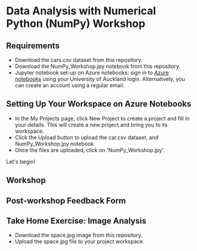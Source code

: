 # Data Analysis with Numerical Python (NumPy) Workshop

## Requirements

* Download the cars.csv dataset from this repository.
* Download the NumPy_Workshop.jpy notebook from this repository.
* Jupyter notebook set-up on Azure notebooks: sign in to [Azure notebooks](notebooks.azure.com) using your University of Auckland login. Alternatively, you can create an account using a regular email.

## Setting Up Your Workspace on Azure Notebooks
* In the My Projects page, click New Project to create a project and fill in your details. This will create a new project and bring you to its workspace.
* Click the Upload button to upload the car.csv dataset, and NumPy_Workshop.jpy notebook
* Once the files are uploaded, click on 'NumPy_Workshop.jpy'.

Let's begin!

## Workshop

## Post-workshop Feedback Form

## Take Home Exercise: Image Analysis
* Download the space.jpg image from this repository.
* Upload the space.jpg file to your project workspace.


